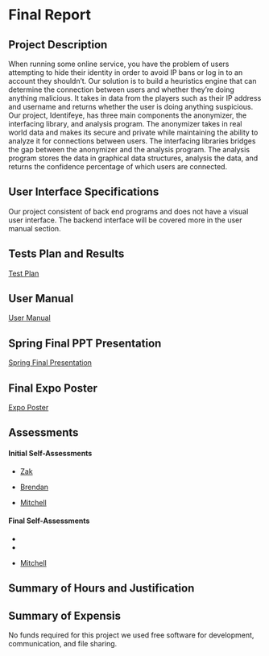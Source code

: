 # Final Report
## Project Description 
When running some online service, you have the problem of users attempting to hide their identity in order to avoid IP bans or log in to an account they shouldn’t. Our solution is to build a heuristics engine that can determine the connection between users and whether they’re doing anything malicious. It takes in data from the players such as their IP address and username and returns whether the user is doing anything suspicious.
Our project, Identifeye, has three main components the anonymizer, the interfacing library, and analysis program. The anonymizer takes in real world data and makes its secure and private while maintaining the ability to analyze it for connections between users. The interfacing libraries bridges the gap between the anonymizer and the analysis program. The analysis program stores the data in graphical data structures, analysis the data, and returns the confidence percentage of which users are connected. 

## User Interface Specifications 
Our project consistent of back end programs and does not have a visual user interface. The backend interface will be covered more in the user manual section.  

## Tests Plan and Results 
[Test Plan](https://github.com/Identifeye/senior-design-assignments/blob/master/Test%20Plan.pdf)

## User Manual 
[User Manual](https://github.com/Identifeye/senior-design-assignments/blob/master/User_documentation.md)

## Spring Final PPT Presentation 
[Spring Final Presentation](https://github.com/Identifeye/senior-design-assignments/blob/master/Spring_final_Presentation.pdf)

## Final Expo Poster 
[Expo Poster](https://github.com/Identifeye/senior-design-assignments/blob/master/Poster_identifeye.pdf)

## Assessments
####  Initial Self-Assessments 
* [Zak](https://github.com/Identifeye/senior-design-assignments/blob/master/Assignment%203/fahey.md)

* [Brendan](https://github.com/Identifeye/senior-design-assignments/blob/master/Assignment%203/FisherAssignment3.pdf)

* [Mitchell](https://github.com/Identifeye/senior-design-assignments/blob/master/Assignment%203/haas_assignment_3.md)

#### Final Self-Assessments
* 

* 

* [Mitchell](https://github.com/Identifeye/senior-design-assignments/blob/master/public_self_assessment_haas%20.pdf)

## Summary of Hours and Justification 

## Summary of Expensis 
No funds required for this project we used free software for development, communication, and file sharing. 

